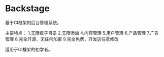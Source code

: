 # Backstage
基于CI框架的后台管理系统。

主要特点：
1.无限级子目录
2.无限添加
4.内容管理
5.用户管理
6.产品管理
7.广告管理
8.完全开源，无任何加密
9.完全免费，开发这任意修改

适用于CI框架的初学者。
